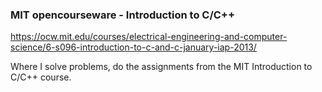 ### MIT opencourseware - Introduction to C/C++
https://ocw.mit.edu/courses/electrical-engineering-and-computer-science/6-s096-introduction-to-c-and-c-january-iap-2013/

Where I solve problems, do the assignments from the MIT Introduction to C/C++ course.